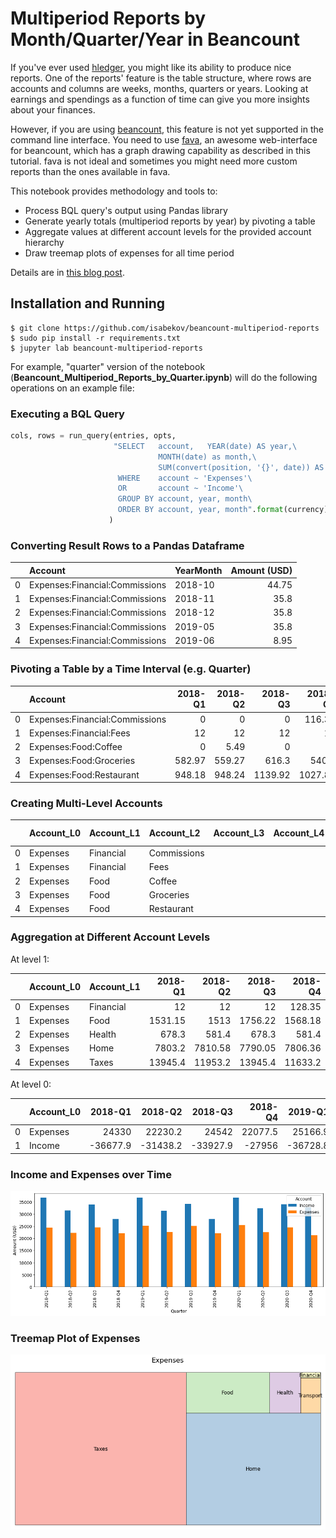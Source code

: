 # Multiperiod Reports by Month/Quarter/Year in Beancount
If you've ever used [hledger](https://hledger.org/), you might like its ability to produce nice reports. One of the reports' feature is the table structure, where rows are accounts and columns are weeks, months, quarters or years. Looking at earnings and spendings as a function of time can give you more insights about your finances.

However, if you are using [beancount](http://furius.ca/beancount/), this feature is not yet supported in the command line interface. You need to use [fava](https://github.com/beancount/fava), an awesome web-interface for beancount, which has a graph drawing capability as described in this tutorial. fava is not ideal and sometimes you might need more custom reports than the ones available in fava.

This notebook provides methodology and tools to:
- Process BQL query's output using Pandas library
- Generate yearly totals (multiperiod reports by year) by pivoting a table
- Aggregate values at different account levels for the provided account hierarchy
- Draw treemap plots of expenses for all time period

Details are in [this blog post](https://www.isabekov.pro/multiperiod-hledger-style-reports-in-beancount-pivoting-a-table/).

## Installation and Running

	$ git clone https://github.com/isabekov/beancount-multiperiod-reports
    $ sudo pip install -r requirements.txt
	$ jupyter lab beancount-multiperiod-reports
    
For example, "quarter" version of the notebook (__Beancount_Multiperiod_Reports_by_Quarter.ipynb__) will do the following operations on an example file:

### Executing a BQL Query


```python
cols, rows = run_query(entries, opts, 
                       "SELECT   account,   YEAR(date) AS year,\
                                 MONTH(date) as month,\
                                 SUM(convert(position, '{}', date)) AS amount\
                        WHERE    account ~ 'Expenses'\
                        OR       account ~ 'Income'\
                        GROUP BY account, year, month\
                        ORDER BY account, year, month".format(currency)
                      )
```


### Converting Result Rows to a Pandas Dataframe
|    | Account                        | YearMonth   |   Amount (USD) |
|---:|:-------------------------------|:------------|---------------:|
|  0 | Expenses:Financial:Commissions | 2018-10     |          44.75 |
|  1 | Expenses:Financial:Commissions | 2018-11     |          35.8  |
|  2 | Expenses:Financial:Commissions | 2018-12     |          35.8  |
|  3 | Expenses:Financial:Commissions | 2019-05     |          35.8  |
|  4 | Expenses:Financial:Commissions | 2019-06     |           8.95 |


### Pivoting a Table by a Time Interval (e.g. Quarter)
|    |            Account             |   2018-Q1 |   2018-Q2 |   2018-Q3 |   2018-Q4 |   2019-Q1 |   2019-Q2 |   2019-Q3 |   2019-Q4 |   2020-Q1 |   2020-Q2 |   2020-Q3 |   2020-Q4 |
|---:|:-------------------------------|----------:|----------:|----------:|----------:|----------:|----------:|----------:|----------:|----------:|----------:|----------:|----------:|
|  0 | Expenses:Financial:Commissions |      0    |      0    |      0    |    116.35 |      0    |     44.75 |     71.6  |      8.95 |      0    |     98.45 |     62.65 |     71.6  |
|  1 | Expenses:Financial:Fees        |     12    |     12    |     12    |     12    |     12    |     12    |     12    |     12    |     12    |     12    |     12    |     12    |
|  2 | Expenses:Food:Coffee           |      0    |      5.49 |      0    |      0    |      0    |      0    |     36.76 |      0    |      0    |      0    |     43.07 |      0    |
|  3 | Expenses:Food:Groceries        |    582.97 |    559.27 |    616.3  |    540.3  |    480.78 |    722.67 |    520.4  |    641.2  |    711.49 |    581.02 |    442.03 |    557.04 |
|  4 | Expenses:Food:Restaurant       |    948.18 |    948.24 |   1139.92 |   1027.88 |    983.15 |   1127.47 |   1780.95 |   1064.27 |   1109.25 |   1143.04 |   1214.8  |    933.98 |


### Creating Multi-Level Accounts
|    | Account_L0   | Account_L1   | Account_L2   | Account_L3   | Account_L4   | Account_L5   |   2018-Q1 |   2018-Q2 |   2018-Q3 |   2018-Q4 |   2019-Q1 |   2019-Q2 |   2019-Q3 |   2019-Q4 |   2020-Q1 |   2020-Q2 |   2020-Q3 |   2020-Q4 |
|---:|:-------------|:-------------|:-------------|:-------------|:-------------|:-------------|----------:|----------:|----------:|----------:|----------:|----------:|----------:|----------:|----------:|----------:|----------:|----------:|
|  0 | Expenses     | Financial    | Commissions  |              |              |              |      0    |      0    |      0    |    116.35 |      0    |     44.75 |     71.6  |      8.95 |      0    |     98.45 |     62.65 |     71.6  |
|  1 | Expenses     | Financial    | Fees         |              |              |              |     12    |     12    |     12    |     12    |     12    |     12    |     12    |     12    |     12    |     12    |     12    |     12    |
|  2 | Expenses     | Food         | Coffee       |              |              |              |      0    |      5.49 |      0    |      0    |      0    |      0    |     36.76 |      0    |      0    |      0    |     43.07 |      0    |
|  3 | Expenses     | Food         | Groceries    |              |              |              |    582.97 |    559.27 |    616.3  |    540.3  |    480.78 |    722.67 |    520.4  |    641.2  |    711.49 |    581.02 |    442.03 |    557.04 |
|  4 | Expenses     | Food         | Restaurant   |              |              |              |    948.18 |    948.24 |   1139.92 |   1027.88 |    983.15 |   1127.47 |   1780.95 |   1064.27 |   1109.25 |   1143.04 |   1214.8  |    933.98 |
     

### Aggregation at Different Account Levels
At level 1:

|    | Account_L0   | Account_L1   |   2018-Q1 |   2018-Q2 |   2018-Q3 |   2018-Q4 |   2019-Q1 |   2019-Q2 |   2019-Q3 |   2019-Q4 |   2020-Q1 |   2020-Q2 |   2020-Q3 |   2020-Q4 |
|---:|:-------------|:-------------|----------:|----------:|----------:|----------:|----------:|----------:|----------:|----------:|----------:|----------:|----------:|----------:|
|  0 | Expenses     | Financial    |     12    |     12    |     12    |    128.35 |     12    |     56.75 |     83.6  |     20.95 |     12    |    110.45 |     74.65 |     83.6  |
|  1 | Expenses     | Food         |   1531.15 |   1513    |   1756.22 |   1568.18 |   1463.93 |   1850.14 |   2338.11 |   1705.47 |   1820.74 |   1724.06 |   1699.9  |   1491.02 |
|  2 | Expenses     | Health       |    678.3  |    581.4  |    678.3  |    581.4  |    678.3  |    581.4  |    678.3  |    581.4  |    678.3  |    581.4  |    678.3  |    678.3  |
|  3 | Expenses     | Home         |   7803.2  |   7810.58 |   7790.05 |   7806.36 |   7798.26 |   7821.55 |   7820.87 |   7828.41 |   7819.9  |   7819.41 |   7820.04 |   5234.56 |
|  4 | Expenses     | Taxes        |  13945.4  |  11953.2  |  13945.4  |  11633.2  |  14854.4  |  11953.2  |  13945.4  |  11633.2  |  14882.1  |  11953.2  |  13945.4  |  13343.9  |

At level 0:

|    | Account_L0   |   2018-Q1 |   2018-Q2 |   2018-Q3 |   2018-Q4 |   2019-Q1 |   2019-Q2 |   2019-Q3 |   2019-Q4 |   2020-Q1 |   2020-Q2 |   2020-Q3 |   2020-Q4 |
|---:|:-------------|----------:|----------:|----------:|----------:|----------:|----------:|----------:|----------:|----------:|----------:|----------:|----------:|
|  0 | Expenses     |   24330   |   22230.2 |   24542   |   22077.5 |   25166.9 |   22623   |   25106.3 |   22129.4 |   25573.1 |   22548.5 |   24578.3 |   21191.3 |
|  1 | Income       |  -36677.9 |  -31438.2 |  -33927.9 |  -27956   |  -36728.8 |  -31368.2 |  -34178.4 |  -27953.5 |  -36793.2 |  -32343.2 |  -34095.5 |  -32699   |


### Income and Expenses over Time
![png](Figures/Income_Expenses_over_Time.png)


### Treemap Plot of Expenses
![png](Figures/Treemap_Expenses.png)

